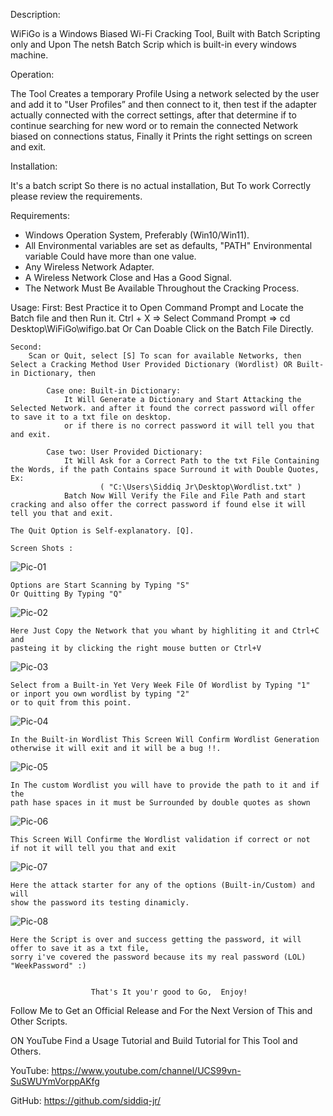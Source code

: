 Description:

WiFiGo is a Windows Biased Wi-Fi Cracking Tool, Built with Batch Scripting only and Upon The netsh Batch Scrip which is built-in every windows machine.

Operation:

The Tool Creates a temporary Profile Using a network selected by the user and add it to "User Profiles” and then connect to it, then test if the adapter actually connected with   the   correct   settings, after  that determine if  to continue searching for new word or to  remain the connected  Network biased on connections status, Finally it Prints the right settings on screen and exit.

Installation:

It's a batch script So there is no actual installation, But To work Correctly please review the requirements.

Requirements:

  * Windows Operation System, Preferably (Win10/Win11).
  * All Environmental variables are set as defaults, "PATH" Environmental
    variable
    Could have more than one value.
  * Any Wireless Network Adapter.
  * A Wireless Network Close and Has a Good Signal.
  * The Network Must Be Available Throughout the Cracking Process.

Usage:
    First: 
        Best Practice it to Open Command Prompt and Locate the Batch file and
        then Run it.
        Ctrl + X => Select Command Prompt => cd Desktop\WiFiGo\wifigo.bat
        Or Can Doable Click on the Batch File Directly. 

    Second: 
        Scan or Quit, select [S] To scan for available Networks, then Select a Cracking Method User Provided Dictionary (Wordlist) OR Built-in Dictionary, then 
        
            Case one: Built-in Dictionary:
                It Will Generate a Dictionary and Start Attacking the Selected Network. and after it found the correct password will offer to save it to a txt file on desktop.  
                or if there is no correct password it will tell you that and exit. 

            Case two: User Provided Dictionary: 
                It Will Ask for a Correct Path to the txt File Containing the Words, if the path Contains space Surround it with Double Quotes, Ex:
                        ( "C:\Users\Siddiq Jr\Desktop\Wordlist.txt" )
                Batch Now Will Verify the File and File Path and start cracking and also offer the correct password if found else it will tell you that and exit. 
  
    The Quit Option is Self-explanatory. [Q].

    Screen Shots :

![Pic-01](First-Screen.jpg)            
    
    Options are Start Scanning by Typing "S" 
    Or Quitting By Typing "Q"

![Pic-02](Second-Screen.jpg)

    Here Just Copy the Network that you whant by highliting it and Ctrl+C and
    pasteing it by clicking the right mouse butten or Ctrl+V

![Pic-03](Third-Screen.jpg)

    Select from a Built-in Yet Very Week File Of Wordlist by Typing "1"
    or inport you own wordlist by typing "2"
    or to quit from this point.

![Pic-04](Fourth-Screen.jpg)

    In the Built-in Wordlist This Screen Will Confirm Wordlist Generation
    otherwise it will exit and it will be a bug !!.

![Pic-05](9th-Screen.jpg)

    In The custom Wordlist you will have to provide the path to it and if the 
    path hase spaces in it must be Surrounded by double quotes as shown

![Pic-06](9th-Screen.jpg)

    This Screen Will Confirme the Wordlist validation if correct or not 
    if not it will tell you that and exit

![Pic-07](Fifth-Screen.jpg)

    Here the attack starter for any of the options (Built-in/Custom) and will
    show the password its testing dinamicly. 

![Pic-08](seventh-Screen.jpg)

    Here the Script is over and success getting the password, it will offer to save it as a txt file,
    sorry i've covered the password because its my real password (LOL) "WeekPassword" :)


                      That's It you'r good to Go,  Enjoy!


Follow Me to Get an Official Release and For the Next Version of This and Other Scripts.

ON YouTube Find a Usage Tutorial and Build Tutorial for This Tool and Others.

YouTube:
https://www.youtube.com/channel/UCS99vn-SuSWUYmVorppAKfg

GitHub:
https://github.com/siddiq-jr/